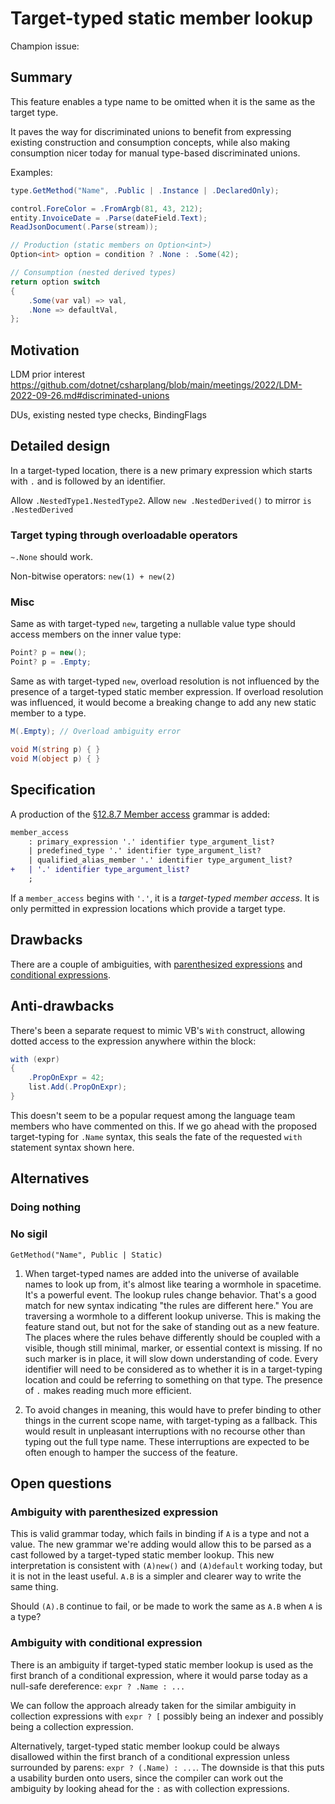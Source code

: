 # Target-typed static member lookup

Champion issue: <TODO>

## Summary

This feature enables a type name to be omitted when it is the same as the target type.

It paves the way for discriminated unions to benefit from expressing existing construction and consumption concepts, while also making consumption nicer today for manual type-based discriminated unions.

Examples:

```cs
type.GetMethod("Name", .Public | .Instance | .DeclaredOnly);

control.ForeColor = .FromArgb(81, 43, 212);
entity.InvoiceDate = .Parse(dateField.Text);
ReadJsonDocument(.Parse(stream));

// Production (static members on Option<int>)
Option<int> option = condition ? .None : .Some(42);

// Consumption (nested derived types)
return option switch
{
    .Some(var val) => val,
    .None => defaultVal,
};
```

## Motivation

LDM prior interest <https://github.com/dotnet/csharplang/blob/main/meetings/2022/LDM-2022-09-26.md#discriminated-unions>

DUs, existing nested type checks, BindingFlags

## Detailed design

In a target-typed location, there is a new primary expression which starts with `.` and is followed by an identifier.

Allow `.NestedType1.NestedType2`.
Allow `new .NestedDerived()` to mirror `is .NestedDerived`

### Target typing through overloadable operators

`~.None` should work.

Non-bitwise operators: `new(1) + new(2)`

### Misc

Same as with target-typed `new`, targeting a nullable value type should access members on the inner value type:

```cs
Point? p = new();
Point? p = .Empty;
```

Same as with target-typed `new`, overload resolution is not influenced by the presence of a target-typed static member expression. If overload resolution was influenced, it would become a breaking change to add any new static member to a type.

```cs
M(.Empty); // Overload ambiguity error

void M(string p) { }
void M(object p) { }
```

## Specification

A production of the [§12.8.7 Member access](https://github.com/dotnet/csharpstandard/blob/draft-v8/standard/expressions.md#1287-member-access) grammar is added:

```diff
member_access
    : primary_expression '.' identifier type_argument_list?
    | predefined_type '.' identifier type_argument_list?
    | qualified_alias_member '.' identifier type_argument_list?
+   | '.' identifier type_argument_list?
    ;
```

If a `member_access` begins with `'.'`, it is a _target-typed member access_. It is only permitted in expression locations which provide a target type.

## Drawbacks

There are a couple of ambiguities, with [parenthesized expressions](#ambiguity-with-parenthesized-expression) and [conditional expressions](#ambiguity-with-conditional-expression).

## Anti-drawbacks

There's been a separate request to mimic VB's `With` construct, allowing dotted access to the expression anywhere within the block:

```cs
with (expr)
{
    .PropOnExpr = 42;
    list.Add(.PropOnExpr);
}
```

This doesn't seem to be a popular request among the language team members who have commented on this. If we go ahead with the proposed target-typing for `.Name` syntax, this seals the fate of the requested `with` statement syntax shown here.

## Alternatives

### Doing nothing

### No sigil

`GetMethod("Name", Public | Static)`

1. When target-typed names are added into the universe of available names to look up from, it's almost like tearing a wormhole in spacetime. It's a powerful event. The lookup rules change behavior. That's a good match for new syntax indicating "the rules are different here." You are traversing a wormhole to a different lookup universe. This is making the feature stand out, but not for the sake of standing out as a new feature. The places where the rules behave differently should be coupled with a visible, though still minimal, marker, or essential context is missing. If no such marker is in place, it will slow down understanding of code. Every identifier will need to be considered as to whether it is in a target-typing location and could be referring to something on that type. The presence of `.` makes reading much more efficient.

1. To avoid changes in meaning, this would have to prefer binding to other things in the current scope name, with target-typing as a fallback. This would result in unpleasant interruptions with no recourse other than typing out the full type name. These interruptions are expected to be often enough to hamper the success of the feature.

## Open questions

### Ambiguity with parenthesized expression

This is valid grammar today, which fails in binding if `A` is a type and not a value. The new grammar we're adding would allow this to be parsed as a cast followed by a target-typed static member lookup. This new interpretation is consistent with `(A)new()` and `(A)default` working today, but it is not in the least useful. `A.B` is a simpler and clearer way to write the same thing.

Should `(A).B` continue to fail, or be made to work the same as `A.B` when `A` is a type?

### Ambiguity with conditional expression

There is an ambiguity if target-typed static member lookup is used as the first branch of a conditional expression, where it would parse today as a null-safe dereference: `expr ? .Name : ...`

We can follow the approach already taken for the similar ambiguity in collection expressions with `expr ? [` possibly being an indexer and possibly being a collection expression.

Alternatively, target-typed static member lookup could be always disallowed within the first branch of a conditional expression unless surrounded by parens: `expr ? (.Name) : ...`. The downside is that this puts a usability burden onto users, since the compiler can work out the ambiguity by looking ahead for the `:` as with collection expressions.

